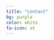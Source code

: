 ```yaml
---
title: "contact"
bg: purple
color: white
fa-icon: at
---
```


<p class="horiz-links">
  <a href="mailto:brandon@legacy.codes"><i class="fa fa-envelope fa-5x"></i></a>
  <a href="https://www.linkedin.com/in/brandon-johnson-1b818285"><i class="fa fa-linkedin fa-5x"></i></a>
  <a href="https://twitter.com/legacy_codes"><i class="fa fa-twitter fa-5x"></i></a>
  <a href="https://codepen.io/taylus"><i class="fa fa-codepen fa-5x"></i></a>
</p>